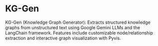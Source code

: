 # KG-Gen
KG-Gen (Knowledge Graph Generator): Extracts structured knowledge graphs from unstructured text using Google Gemini LLMs and the LangChain framework. Features include customizable node/relationship extraction and interactive graph visualization with Pyvis.
